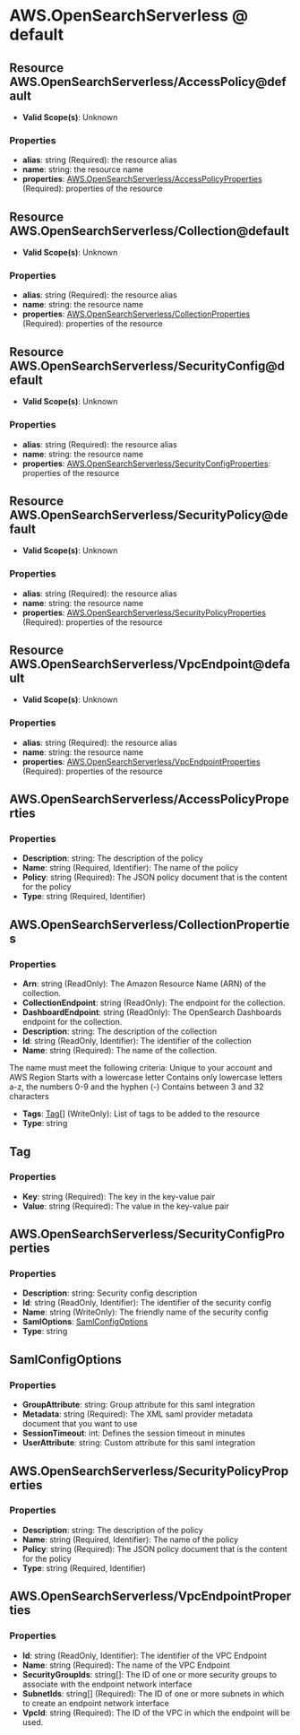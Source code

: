 # AWS.OpenSearchServerless @ default

## Resource AWS.OpenSearchServerless/AccessPolicy@default
* **Valid Scope(s)**: Unknown
### Properties
* **alias**: string (Required): the resource alias
* **name**: string: the resource name
* **properties**: [AWS.OpenSearchServerless/AccessPolicyProperties](#awsopensearchserverlessaccesspolicyproperties) (Required): properties of the resource

## Resource AWS.OpenSearchServerless/Collection@default
* **Valid Scope(s)**: Unknown
### Properties
* **alias**: string (Required): the resource alias
* **name**: string: the resource name
* **properties**: [AWS.OpenSearchServerless/CollectionProperties](#awsopensearchserverlesscollectionproperties) (Required): properties of the resource

## Resource AWS.OpenSearchServerless/SecurityConfig@default
* **Valid Scope(s)**: Unknown
### Properties
* **alias**: string (Required): the resource alias
* **name**: string: the resource name
* **properties**: [AWS.OpenSearchServerless/SecurityConfigProperties](#awsopensearchserverlesssecurityconfigproperties): properties of the resource

## Resource AWS.OpenSearchServerless/SecurityPolicy@default
* **Valid Scope(s)**: Unknown
### Properties
* **alias**: string (Required): the resource alias
* **name**: string: the resource name
* **properties**: [AWS.OpenSearchServerless/SecurityPolicyProperties](#awsopensearchserverlesssecuritypolicyproperties) (Required): properties of the resource

## Resource AWS.OpenSearchServerless/VpcEndpoint@default
* **Valid Scope(s)**: Unknown
### Properties
* **alias**: string (Required): the resource alias
* **name**: string: the resource name
* **properties**: [AWS.OpenSearchServerless/VpcEndpointProperties](#awsopensearchserverlessvpcendpointproperties) (Required): properties of the resource

## AWS.OpenSearchServerless/AccessPolicyProperties
### Properties
* **Description**: string: The description of the policy
* **Name**: string (Required, Identifier): The name of the policy
* **Policy**: string (Required): The JSON policy document that is the content for the policy
* **Type**: string (Required, Identifier)

## AWS.OpenSearchServerless/CollectionProperties
### Properties
* **Arn**: string (ReadOnly): The Amazon Resource Name (ARN) of the collection.
* **CollectionEndpoint**: string (ReadOnly): The endpoint for the collection.
* **DashboardEndpoint**: string (ReadOnly): The OpenSearch Dashboards endpoint for the collection.
* **Description**: string: The description of the collection
* **Id**: string (ReadOnly, Identifier): The identifier of the collection
* **Name**: string (Required): The name of the collection.

The name must meet the following criteria:
Unique to your account and AWS Region
Starts with a lowercase letter
Contains only lowercase letters a-z, the numbers 0-9 and the hyphen (-)
Contains between 3 and 32 characters

* **Tags**: [Tag](#tag)[] (WriteOnly): List of tags to be added to the resource
* **Type**: string

## Tag
### Properties
* **Key**: string (Required): The key in the key-value pair
* **Value**: string (Required): The value in the key-value pair

## AWS.OpenSearchServerless/SecurityConfigProperties
### Properties
* **Description**: string: Security config description
* **Id**: string (ReadOnly, Identifier): The identifier of the security config
* **Name**: string (WriteOnly): The friendly name of the security config
* **SamlOptions**: [SamlConfigOptions](#samlconfigoptions)
* **Type**: string

## SamlConfigOptions
### Properties
* **GroupAttribute**: string: Group attribute for this saml integration
* **Metadata**: string (Required): The XML saml provider metadata document that you want to use
* **SessionTimeout**: int: Defines the session timeout in minutes
* **UserAttribute**: string: Custom attribute for this saml integration

## AWS.OpenSearchServerless/SecurityPolicyProperties
### Properties
* **Description**: string: The description of the policy
* **Name**: string (Required, Identifier): The name of the policy
* **Policy**: string (Required): The JSON policy document that is the content for the policy
* **Type**: string (Required, Identifier)

## AWS.OpenSearchServerless/VpcEndpointProperties
### Properties
* **Id**: string (ReadOnly, Identifier): The identifier of the VPC Endpoint
* **Name**: string (Required): The name of the VPC Endpoint
* **SecurityGroupIds**: string[]: The ID of one or more security groups to associate with the endpoint network interface
* **SubnetIds**: string[] (Required): The ID of one or more subnets in which to create an endpoint network interface
* **VpcId**: string (Required): The ID of the VPC in which the endpoint will be used.


